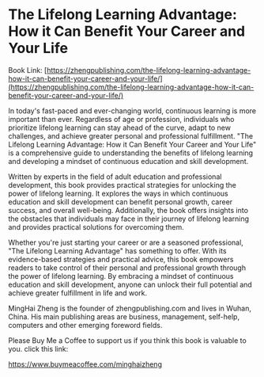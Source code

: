 # The Lifelong Learning Advantage: How it Can Benefit Your Career and Your Life

Book Link: [https://zhengpublishing.com/the-lifelong-learning-advantage-how-it-can-benefit-your-career-and-your-life/](https://zhengpublishing.com/the-lifelong-learning-advantage-how-it-can-benefit-your-career-and-your-life/)

In today's fast-paced and ever-changing world, continuous learning is more important than ever. Regardless of age or profession, individuals who prioritize lifelong learning can stay ahead of the curve, adapt to new challenges, and achieve greater personal and professional fulfillment. "The Lifelong Learning Advantage: How it Can Benefit Your Career and Your Life" is a comprehensive guide to understanding the benefits of lifelong learning and developing a mindset of continuous education and skill development.

Written by experts in the field of adult education and professional development, this book provides practical strategies for unlocking the power of lifelong learning. It explores the ways in which continuous education and skill development can benefit personal growth, career success, and overall well-being. Additionally, the book offers insights into the obstacles that individuals may face in their journey of lifelong learning and provides practical solutions for overcoming them.

Whether you're just starting your career or are a seasoned professional, "The Lifelong Learning Advantage" has something to offer. With its evidence-based strategies and practical advice, this book empowers readers to take control of their personal and professional growth through the power of lifelong learning. By embracing a mindset of continuous education and skill development, anyone can unlock their full potential and achieve greater fulfillment in life and work.

MingHai Zheng is the founder of zhengpublishing.com and lives in Wuhan, China. His main publishing areas are business, management, self-help, computers and other emerging foreword fields.

Please Buy Me a Coffee to support us if you think this book is valuable to you. click this link:

https://www.buymeacoffee.com/minghaizheng
